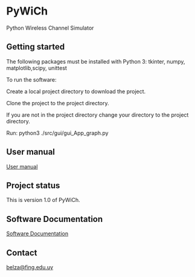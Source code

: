 # PyWiCh

Python Wireless Channel Simulator

## Getting started

The following packages must be installed with Python 3:
tkinter, numpy, matplotlib,scipy, unittest 

To run the software:

Create a local project directory to download the project.

Clone the project to the project directory.

If you are not in the project directory change your directory to the project directory.

Run:
python3 ./src/gui/gui_App_graph.py 

## User manual
[User manual](user_manual.pdf)

## Project status
This is version 1.0 of PyWiCh.

## Software Documentation 
[Software Documentation](https://htmlpreview.github.io/?src/html/index.html)

## Contact
belza@fing.edu.uy
